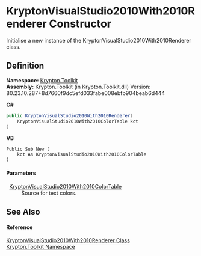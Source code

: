 # KryptonVisualStudio2010With2010Renderer Constructor


Initialise a new instance of the KryptonVisualStudio2010With2010Renderer class.



## Definition
**Namespace:** <a href="79d2eac2-21f4-54ff-7552-b20c33c30600.md">Krypton.Toolkit</a>  
**Assembly:** Krypton.Toolkit (in Krypton.Toolkit.dll) Version: 80.23.10.287+8d7660f9dc5efd033fabe008ebfb904beab6d444

**C#**
``` C#
public KryptonVisualStudio2010With2010Renderer(
	KryptonVisualStudio2010With2010ColorTable kct
)
```
**VB**
``` VB
Public Sub New ( 
	kct As KryptonVisualStudio2010With2010ColorTable
)
```



#### Parameters
<dl><dt>  <a href="710128da-faf9-e15e-e4ff-d0e0a2d54b81.md">KryptonVisualStudio2010With2010ColorTable</a></dt><dd>Source for text colors.</dd></dl>

## See Also


#### Reference
<a href="761179f9-5e74-58fc-0dfe-a32b2d8193c6.md">KryptonVisualStudio2010With2010Renderer Class</a>  
<a href="79d2eac2-21f4-54ff-7552-b20c33c30600.md">Krypton.Toolkit Namespace</a>  
